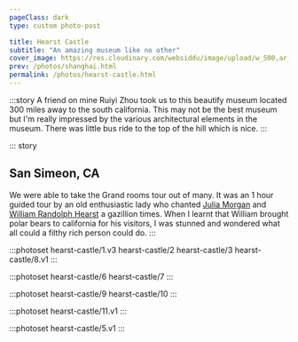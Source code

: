 ```yaml
---
pageClass: dark
type: custom photo-post

title: Hearst Castle
subtitle: "An amazing museum like no other"
cover_image: https://res.cloudinary.com/websiddu/image/upload/w_500,ar_1:1,c_fill,g_autov1481399548/photos/hearst-castle/cover/cover.v1.jpg
prev: /photos/shanghai.html
permalink: /photos/hearst-castle.html
---
```


:::story
A friend on mine Ruiyi Zhou took us to this beautify museum located 300 miles away to the south california. This may not be the best museum but I'm really impressed by the various architectural elements in the museum. There was little bus ride to the top of the hill which is nice.
:::

::: story

## San Simeon, CA

We were able to take the Grand rooms tour out of many. It was an 1 hour guided tour by an old enthusiastic lady who chanted <a href='https://en.wikipedia.org/wiki/Julia_Morgan' target="_blank">Julia Morgan</a> and <a href="https://en.wikipedia.org/wiki/William_Randolph_Hearst" target="_blank">William Randolph Hearst</a> a gazillion times. When I learnt that William brought polar bears to california for his visitors, I was stunned and wondered what all could a filthy rich person could do.
:::

:::photoset hearst-castle/1.v3 hearst-castle/2 hearst-castle/3 hearst-castle/8.v1
:::

:::photoset hearst-castle/6 hearst-castle/7
:::

:::photoset hearst-castle/9 hearst-castle/10
:::

:::photoset hearst-castle/11.v1
:::

:::photoset hearst-castle/5.v1
:::
